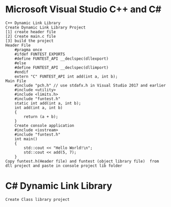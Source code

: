# Microsoft Visual Studio C++ and C#

	C++ Dynamic Link Library 
	Create Dynamic Link Library Project
	[1] create header file
	[2] Create main.c file
	[3] build the project 
	Header File
		#pragma once
		#ifdef FUNTEST_EXPORTS
		#define FUNTEST_API __declspec(dllexport)
		#else
		#define FUNTEST_API __declspec(dllimport)
		#endif
		extern "C" FUNTEST_API int add(int a, int b);
	Main File
		#include "pch.h" // use stdafx.h in Visual Studio 2017 and earlier
		#include <utility>
		#include <limits.h>
		#include "funtest.h"
		static int add(int a, int b);
		int add(int a, int b)
		{
			return (a + b);
		}
        Create console application
		#include <iostream>
		#include "funtest.h"
		int main()
		{
		    std::cout << "Hello World!\n";
		    std::cout << add(5, 7);
		}
	Copy funtest.h(Header file) and funtest (object library file)  from dll project and paste in console project lib folder
	
	



# C# Dynamic Link Library 

	Create Class library project

